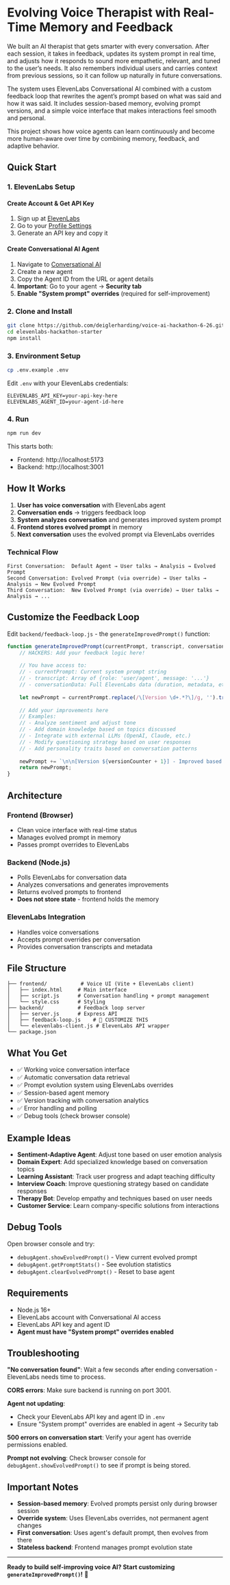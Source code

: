 # Evolving Voice Therapist with Real-Time Memory and Feedback

We built an AI therapist that gets smarter with every conversation. After each session, it takes in feedback, updates its system prompt in real time, and adjusts how it responds to sound more empathetic, relevant, and tuned to the user’s needs. It also remembers individual users and carries context from previous sessions, so it can follow up naturally in future conversations.

The system uses ElevenLabs Conversational AI combined with a custom feedback loop that rewrites the agent’s prompt based on what was said and how it was said. It includes session-based memory, evolving prompt versions, and a simple voice interface that makes interactions feel smooth and personal.

This project shows how voice agents can learn continuously and become more human-aware over time by combining memory, feedback, and adaptive behavior.

## Quick Start

### 1. ElevenLabs Setup

#### Create Account & Get API Key
1. Sign up at [ElevenLabs](https://elevenlabs.io)
2. Go to your [Profile Settings](https://elevenlabs.io/app/settings/api-keys)
3. Generate an API key and copy it

#### Create Conversational AI Agent
1. Navigate to [Conversational AI](https://elevenlabs.io/app/conversational-ai)
2. Create a new agent
3. Copy the Agent ID from the URL or agent details
4. **Important**: Go to your agent → **Security tab**
5. **Enable "System prompt" overrides** (required for self-improvement)

### 2. Clone and Install
```bash
git clone https://github.com/deiglerharding/voice-ai-hackathon-6-26.git
cd elevenlabs-hackathon-starter
npm install
```

### 3. Environment Setup
```bash
cp .env.example .env
```

Edit `.env` with your ElevenLabs credentials:
```env
ELEVENLABS_API_KEY=your-api-key-here
ELEVENLABS_AGENT_ID=your-agent-id-here
```

### 4. Run
```bash
npm run dev
```

This starts both:
- Frontend: http://localhost:5173  
- Backend: http://localhost:3001

## How It Works

1. **User has voice conversation** with ElevenLabs agent
2. **Conversation ends** → triggers feedback loop
3. **System analyzes conversation** and generates improved system prompt
4. **Frontend stores evolved prompt** in memory
5. **Next conversation** uses the evolved prompt via ElevenLabs overrides

### Technical Flow

```
First Conversation:  Default Agent → User talks → Analysis → Evolved Prompt
Second Conversation: Evolved Prompt (via override) → User talks → Analysis → New Evolved Prompt
Third Conversation:  New Evolved Prompt (via override) → User talks → Analysis → ...
```

## Customize the Feedback Loop

Edit `backend/feedback-loop.js` - the `generateImprovedPrompt()` function:

```javascript
function generateImprovedPrompt(currentPrompt, transcript, conversationData) {
    // HACKERS: Add your feedback logic here!
    
    // You have access to:
    // - currentPrompt: Current system prompt string
    // - transcript: Array of {role: 'user/agent', message: '...'}
    // - conversationData: Full ElevenLabs data (duration, metadata, etc.)
    
    let newPrompt = currentPrompt.replace(/\[Version \d+.*?\]/g, '').trim();
    
    // Add your improvements here
    // Examples:
    // - Analyze sentiment and adjust tone
    // - Add domain knowledge based on topics discussed
    // - Integrate with external LLMs (OpenAI, Claude, etc.)
    // - Modify questioning strategy based on user responses
    // - Add personality traits based on conversation patterns
    
    newPrompt += `\n\n[Version ${versionCounter + 1}] - Improved based on conversation analysis`;
    return newPrompt;
}
```

## Architecture

### Frontend (Browser)
- Clean voice interface with real-time status
- Manages evolved prompt in memory
- Passes prompt overrides to ElevenLabs

### Backend (Node.js)  
- Polls ElevenLabs for conversation data
- Analyzes conversations and generates improvements
- Returns evolved prompts to frontend
- **Does not store state** - frontend holds the memory

### ElevenLabs Integration
- Handles voice conversations
- Accepts prompt overrides per conversation
- Provides conversation transcripts and metadata

## File Structure

```
├── frontend/           # Voice UI (Vite + ElevenLabs client)
│   ├── index.html     # Main interface
│   ├── script.js      # Conversation handling + prompt management
│   └── style.css      # Styling
├── backend/           # Feedback loop server
│   ├── server.js      # Express API
│   ├── feedback-loop.js    # 🎯 CUSTOMIZE THIS
│   └── elevenlabs-client.js # ElevenLabs API wrapper
└── package.json
```

## What You Get

- ✅ Working voice conversation interface
- ✅ Automatic conversation data retrieval  
- ✅ Prompt evolution system using ElevenLabs overrides
- ✅ Session-based agent memory
- ✅ Version tracking with conversation analytics
- ✅ Error handling and polling
- ✅ Debug tools (check browser console)

## Example Ideas

- **Sentiment-Adaptive Agent**: Adjust tone based on user emotion analysis
- **Domain Expert**: Add specialized knowledge based on conversation topics  
- **Learning Assistant**: Track user progress and adapt teaching difficulty
- **Interview Coach**: Improve questioning strategy based on candidate responses
- **Therapy Bot**: Develop empathy and techniques based on user needs
- **Customer Service**: Learn company-specific solutions from interactions

## Debug Tools

Open browser console and try:
- `debugAgent.showEvolvedPrompt()` - View current evolved prompt
- `debugAgent.getPromptStats()` - See evolution statistics  
- `debugAgent.clearEvolvedPrompt()` - Reset to base agent

## Requirements

- Node.js 16+
- ElevenLabs account with Conversational AI access
- ElevenLabs API key and agent ID
- **Agent must have "System prompt" overrides enabled**

## Troubleshooting

**"No conversation found"**: Wait a few seconds after ending conversation - ElevenLabs needs time to process.

**CORS errors**: Make sure backend is running on port 3001.

**Agent not updating**: 
- Check your ElevenLabs API key and agent ID in `.env`
- Ensure "System prompt" overrides are enabled in agent → Security tab

**500 errors on conversation start**: Verify your agent has override permissions enabled.

**Prompt not evolving**: Check browser console for `debugAgent.showEvolvedPrompt()` to see if prompt is being stored.

## Important Notes

- **Session-based memory**: Evolved prompts persist only during browser session
- **Override system**: Uses ElevenLabs overrides, not permanent agent changes
- **First conversation**: Uses agent's default prompt, then evolves from there
- **Stateless backend**: Frontend manages prompt evolution state

---

**Ready to build self-improving voice AI? Start customizing `generateImprovedPrompt()`!** 🎯
